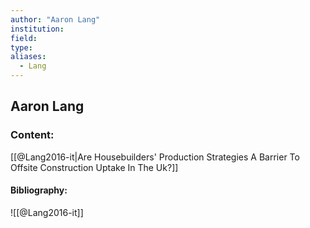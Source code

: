```yaml
---
author: "Aaron Lang"
institution:
field:
type:
aliases:
  - Lang
---
```


## Aaron Lang

### Content:
[[@Lang2016-it|Are Housebuilders' Production Strategies A Barrier To Offsite Construction Uptake In The Uk?]]

#### Bibliography:

![[@Lang2016-it]]